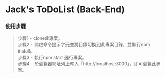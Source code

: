 # Jack's ToDoList (Back-End)
### 使用步驟
> 步驟1 - clone此專案。<br>
> 步驟2 - 開啟命令提示字元並將目錄切換到此專案目錄，並執行npm install。<br>
> 步驟3 - 執行npm start 運行專案。<br>
> 步驟4 - 於瀏覽器網址列上輸入「http://localhost:3000」，即可瀏覽此專案。<br>